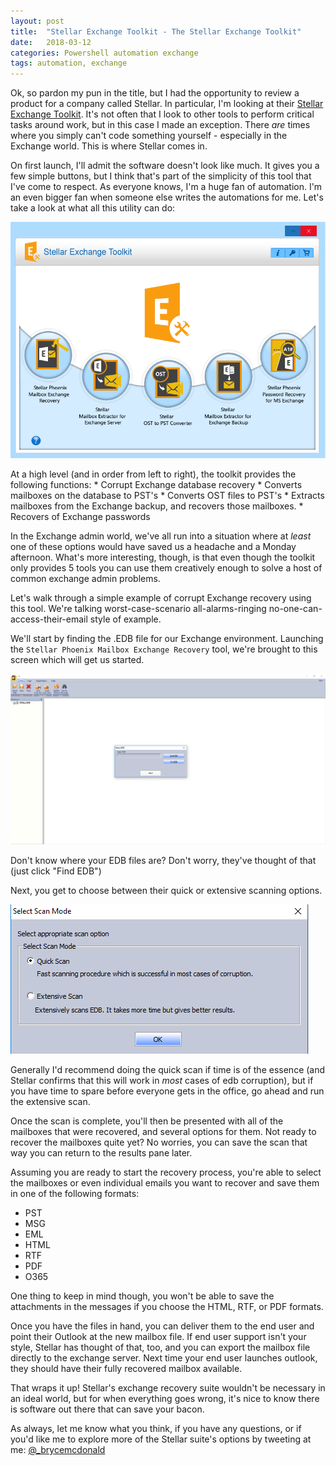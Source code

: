 ```yaml
---
layout: post
title:  "Stellar Exchange Toolkit - The Stellar Exchange Toolkit"
date:   2018-03-12
categories: Powershell automation exchange
tags: automation, exchange
---
```


Ok, so pardon my pun in the title, but I had the opportunity to review a product for a company called Stellar.  In particular, I'm looking at their [Stellar Exchange Toolkit](https://www.stellarinfo.com/email-tools/exchange-toolkit.php).  It's not often that I look to other tools to perform critical tasks around work, but in this case I made an exception.  There *are* times where you simply can't code something yourself - especially in the Exchange world.  This is where Stellar comes in.

On first launch, I'll admit the software doesn't look like much.  It gives you a few simple buttons, but I think that's part of the simplicity of this tool that I've come to respect.  As everyone knows, I'm a huge fan of automation.  I'm an even bigger fan when someone else writes the automations for me.  Let's take a look at what all this utility can do:

![Screen Shot 2018-03-12 at 04.18.20 PM](/images/stellar/GUI.png)

At a high level (and in order from left to right), the toolkit provides the following functions:
    * Corrupt Exchange database recovery
    * Converts mailboxes on the database to PST's
    * Converts OST files to PST's
    * Extracts mailboxes from the Exchange backup, and recovers those mailboxes.
    * Recovers of Exchange passwords


In the Exchange admin world, we've all run into a situation where at *least* one of these options would have saved us a headache and a Monday afternoon.  What's more interesting, though, is that even though the toolkit only provides 5 tools you can use them creatively enough to solve a host of common exchange admin problems.

Let's walk through a simple example of corrupt Exchange recovery using this tool.  We're talking worst-case-scenario all-alarms-ringing no-one-can-access-their-email style of example.

We'll start by finding the .EDB file for our Exchange environment.  Launching the `Stellar Phoenix Mailbox Exchange Recovery` tool, we're brought to this screen which will get us started.  

![Screen Shot 2018-03-12 at 04.35.15 PM](/images/stellar/Select.png)

Don't know where your EDB files are?  Don't worry, they've thought of that (just click "Find EDB")

Next, you get to choose between their quick or extensive scanning options.

![Screen Shot 2018-03-12 at 4.38.19 PM](/images/stellar/Scan.png)

Generally I'd recommend doing the quick scan if time is of the essence (and Stellar confirms that this will work in *most* cases of edb corruption), but if you have time to spare before everyone gets in the office, go ahead and run the extensive scan.

Once the scan is complete, you'll then be presented with all of the mailboxes that were recovered, and several options for them.  Not ready to recover the mailboxes quite yet?  No worries, you can save the scan that way you can return to the results pane later.

Assuming you are ready to start the recovery process, you're able to select the mailboxes or even individual emails you want to recover and save them in one of the following formats:

* PST
* MSG
* EML
* HTML
* RTF
* PDF
* O365

One thing to keep in mind though, you won't be able to save the attachments in the messages if you choose the HTML, RTF, or PDF formats.

Once you have the files in hand, you can deliver them to the end user and point their Outlook at the new mailbox file.  If end user support isn't your style, Stellar has thought of that, too, and you can export the mailbox file directly to the exchange server.  Next time your end user launches outlook, they should have their fully recovered mailbox available.

That wraps it up!  Stellar's exchange recovery suite wouldn't be necessary in an ideal world, but for when everything goes wrong, it's nice to know there is software out there that can save your bacon.

As always, let me know what you think, if you have any questions, or if you'd like me to explore more of the Stellar suite's options by tweeting at me: [@_brycemcdonald](http://www.twitter.com/_brycemcdonald)